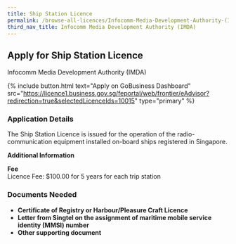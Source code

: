 ```yaml
---
title: Ship Station Licence
permalink: /browse-all-licences/Infocomm-Media-Development-Authority-(IMDA)/Ship-Station-Licence
third_nav_title: Infocomm Media Development Authority (IMDA)
---
```


## Apply for Ship Station Licence

Infocomm Media Development Authority (IMDA)

{% include button.html text="Apply on GoBusiness Dashboard" src="https://licence1.business.gov.sg/feportal/web/frontier/eAdvisor?redirection=true&selectedLicenceIds=10015" type="primary" %}

### Application Details

<p>The Ship Station Licence is issued for the operation of the radio-communication equipment installed on-board ships registered in Singapore.</p>

**Additional Information**

<p><strong>Fee</strong><br />Licence Fee: $100.00 for 5 years for each trip station</p>

### Documents Needed

<ul>
 <li><strong>Certificate of Registry or Harbour/Pleasure Craft Licence</strong></li>
 <li><strong>Letter from Singtel on the assignment of maritime mobile service identity (MMSI) number</strong></li>
 <li><strong>Other supporting document</strong></li>
 </ul>

